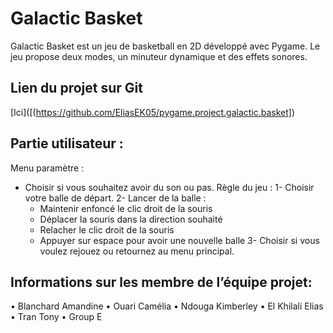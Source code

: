 # Galactic Basket
Galactic Basket est un jeu de basketball en 2D développé avec Pygame. Le jeu propose deux modes, un minuteur dynamique et des effets sonores. 

## Lien du projet sur Git
[Ici]([(https://github.com/EliasEK05/pygame.project.galactic.basket])

## Partie utilisateur : 
Menu paramètre : 
- Choisir si vous souhaitez avoir du son ou pas.
Règle du jeu : 
1- Choisir votre balle de départ.
2- Lancer de la balle :
  - Maintenir enfoncé le clic droit de la souris
  - Déplacer la souris dans la direction souhaité
  - Relacher le clic droit de la souris
  - Appuyer sur espace pour avoir une nouvelle balle
3- Choisir si vous voulez rejouez ou retournez au menu principal.

## Informations sur les membre de l’équipe projet: 
• Blanchard Amandine
• Ouari Camélia
• Ndouga Kimberley
• El Khilali Elias
• Tran Tony
• Group E
